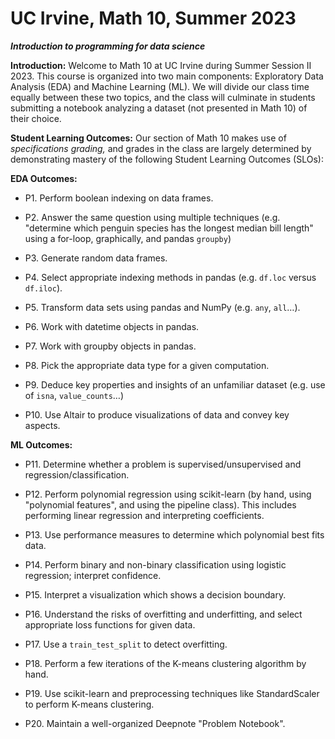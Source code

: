 # UC Irvine, Math 10, Summer 2023
___Introduction to programming for data science___

__Introduction:__ 
Welcome to Math 10 at UC Irvine during Summer Session II 2023. This course is
organized into two main components: Exploratory Data Analysis (EDA) and Machine
Learning (ML). We will divide our class time equally between these two topics,
and the class will culminate in students submitting a notebook analyzing a 
dataset (not presented in Math 10) of their choice. 

__Student Learning Outcomes:__ Our section of Math 10 makes use of 
_specifications grading,_ and grades in the class are largely determined by 
demonstrating mastery of the following Student Learning Outcomes (SLOs): 

__EDA Outcomes:__
* P1. Perform boolean indexing on data frames.
    
* P2. Answer the same question using multiple techniques (e.g. 
"determine which penguin species has the longest median bill length" using a
for-loop, graphically, and pandas `groupby`)

* P3. Generate random data frames.

* P4. Select appropriate indexing methods in pandas (e.g. `df.loc` versus `df.iloc`).

* P5. Transform data sets using pandas and NumPy (e.g. `any`, `all`…).

* P6. Work with datetime objects in pandas.

* P7. Work with groupby objects in pandas.

* P8. Pick the appropriate data type for a given computation.

* P9. Deduce key properties and insights of an unfamiliar dataset (e.g. use of `isna`, `value_counts`…)

* P10. Use Altair to produce visualizations of data and convey key aspects.


__ML Outcomes:__
* P11. Determine whether a problem is supervised/unsupervised and regression/classification.

* P12. Perform polynomial regression using scikit-learn (by hand, using "polynomial features", and using the pipeline class).
This includes performing linear regression and interpreting coefficients.

* P13. Use performance measures to determine which polynomial best fits data.

* P14. Perform binary and non-binary classification using logistic regression; interpret confidence.

* P15. Interpret a visualization which shows a decision boundary.

* P16. Understand the risks of overfitting and underfitting, and select appropriate loss functions for given data.

* P17. Use a `train_test_split` to detect overfitting.

* P18. Perform a few iterations of the K-means clustering algorithm by hand.

* P19. Use scikit-learn and preprocessing techniques like StandardScaler to perform K-means clustering.

* P20. Maintain a well-organized Deepnote "Problem Notebook".









```{tableofcontents}
```
